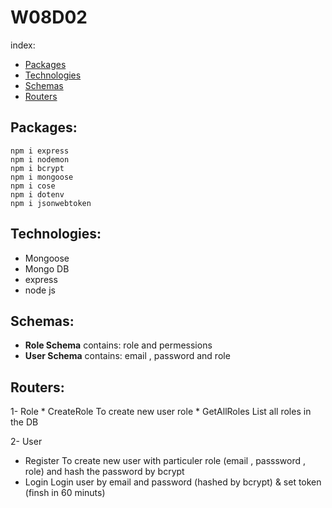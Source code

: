 # W08D02

index:

* [Packages](#Packages)
* [Technologies](#technologies)
* [Schemas](#Schemas)
* [Routers](#Routers)

## Packages:
```
npm i express
npm i nodemon
npm i bcrypt
npm i mongoose
npm i cose
npm i dotenv
npm i jsonwebtoken 
 ```


## Technologies:
* Mongoose
* Mongo DB
* express
* node js


## Schemas:
 * **Role Schema**
      contains: role and permessions
 * **User Schema**
     contains: email , password and role

 ## Routers:
 1- Role 
    * CreateRole
           To create new user role 
    * GetAllRoles
           List all roles in the DB
           
           
  
 2- User 
   * Register
           To create new user with particuler role (email , passsword , role) and hash the password by bcrypt
   * Login
           Login user by email and password (hashed by bcrypt) & set token (finsh in 60 minuts)
  
  

  
 
